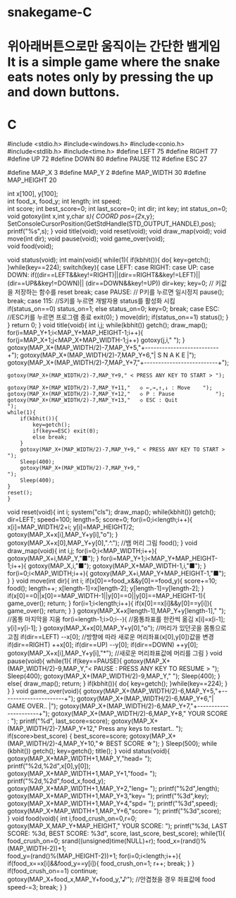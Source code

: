 # snakegame-C
# 위아래버튼으로만 움직이는 간단한 뱀게임  It is a simple game where the snake eats notes only by pressing the up and down buttons.
# C
#include <stdio.h>
#include<windows.h>
#include<conio.h>
#include<stdlib.h>
#include<time.h>
#define LEFT 75
#define RIGHT 77
#define UP 72
#define DOWN 80
#define PAUSE 112
#define ESC 27
 
#define MAP_X 3
#define MAP_Y 2
#define MAP_WIDTH 30
#define MAP_HEIGHT 20

int x[100], y[100];  
int food_x, food_y; 
int length; 
int speed;  
int score; 
int best_score=0; 
int last_score=0;
int dir; 
int key; 
int status_on=0;
void gotoxy(int x,int y,char *s){
	COORD pos={2*x,y};
	SetConsoleCursorPosition(GetStdHandle(STD_OUTPUT_HANDLE),pos);
    printf("%s",s);
}
void title(void); 
void reset(void); 
void draw_map(void); 
void move(int dir); 
void pause(void);
void game_over(void);  
void food(void); 
 
void status(void); 
int main(void){
	while(1){
		if(kbhit()){
			do{
				key=getch();
			}while(key==224);
			switch(key){
				case LEFT:
                case RIGHT:
                case UP:
                case DOWN:
                	if((dir==LEFT&&key!=RIGHT)||(dir==RIGHT&&key!=LEFT)||(dir==UP&&key!=DOWN)||
(dir==DOWN&&key!=UP))
                      dir=key;
                key=0; // 키값을 저장하는 함수를 reset 
            break;
            case PAUSE: // P키를 누르면 일시정지 
                pause();
            break;
            case 115: //S키를 누르면 개발자용 status를 활성화 시킴  
                if(status_on==0) status_on=1;
                else status_on=0;
                key=0;
                break;
            case ESC: //ESC키를 누르면 프로그램 종료 
                exit(0);
			}
			move(dir);
			if(status_on==1) status();
		}
	}
	return 0;
}
void title(void){
	int i,j;
	while(kbhit()) getch();
	draw_map();
	for(i=MAP_Y+1;i<MAP_Y+MAP_HEIGHT-1;i++){ 
        for(j=MAP_X+1;j<MAP_X+MAP_WIDTH-1;j++) gotoxy(j,i,"  ");
    }
    gotoxy(MAP_X+(MAP_WIDTH/2)-7,MAP_Y+5,"+--------------------------+");
    gotoxy(MAP_X+(MAP_WIDTH/2)-7,MAP_Y+6,"|        S N A K E         |");
    gotoxy(MAP_X+(MAP_WIDTH/2)-7,MAP_Y+7,"+--------------------------+");
 
    gotoxy(MAP_X+(MAP_WIDTH/2)-7,MAP_Y+9," < PRESS ANY KEY TO START > ");
 
    gotoxy(MAP_X+(MAP_WIDTH/2)-7,MAP_Y+11,"   ◇ ←,→,↑,↓ : Move    ");
    gotoxy(MAP_X+(MAP_WIDTH/2)-7,MAP_Y+12,"   ◇ P : Pause             ");    
    gotoxy(MAP_X+(MAP_WIDTH/2)-7,MAP_Y+13,"   ◇ ESC : Quit              "); 
    while(1){
    	if(kbhit()){ 
            key=getch();
            if(key==ESC) exit(0); 
            else break;  
        } 
        gotoxy(MAP_X+(MAP_WIDTH/2)-7,MAP_Y+9," < PRESS ANY KEY TO START > ");
        Sleep(400);
        gotoxy(MAP_X+(MAP_WIDTH/2)-7,MAP_Y+9,"                            ");
        Sleep(400); 
    }
    reset();
	}
void reset(void){
	int i;
	system("cls");
	draw_map();
	while(kbhit()) getch();
	dir=LEFT;
	speed=100;
	length=5;
	score=0;
	for(i=0;i<length;i++){
		x[i]=MAP_WIDTH/2+i;
        y[i]=MAP_HEIGHT/2;
        gotoxy(MAP_X+x[i],MAP_Y+y[i],"o");
	}
	gotoxy(MAP_X+x[0],MAP_Y+y[0],".^."); //뱀 머리 그림 
    food();
}
void draw_map(void){
	int i,j;
    for(i=0;i<MAP_WIDTH;i++){
        gotoxy(MAP_X+i,MAP_Y,"■");
    }
    for(i=MAP_Y+1;i<MAP_Y+MAP_HEIGHT-1;i++){
        gotoxy(MAP_X,i,"■");
        gotoxy(MAP_X+MAP_WIDTH-1,i,"■");
    }
    for(i=0;i<MAP_WIDTH;i++){
        gotoxy(MAP_X+i,MAP_Y+MAP_HEIGHT-1,"■");
    }
}
void move(int dir){
	int i;
	if(x[0]==food_x&&y[0]==food_y){
		score+=10;
		food();
		length++;
		x[length-1]=x[length-2];
		y[length-1]=y[length-2];
	}
	if(x[0]==0||x[0]==MAP_WIDTH-1||y[0]==0||y[0]==MAP_HEIGHT-1){
		game_over();
		return;
	}
	for(i=1;i<length;i++){
		if(x[0]==x[i]&&y[0]==y[i]){
			game_over();
			return;
		}
	}
	gotoxy(MAP_X+x[length-1],MAP_Y+y[length-1],"  "); //몸통 마지막을 지움 
    for(i=length-1;i>0;i--){ //몸통좌표를 한칸씩 옮김 
        x[i]=x[i-1];
        y[i]=y[i-1];
    }
    gotoxy(MAP_X+x[0],MAP_Y+y[0],"o"); //머리가 있던곳을 몸통으로 고침 
    if(dir==LEFT) --x[0]; //방향에 따라 새로운 머리좌표(x[0],y[0])값을 변경 
    if(dir==RIGHT) ++x[0];
    if(dir==UP) --y[0]; 
    if(dir==DOWN) ++y[0];     
    gotoxy(MAP_X+x[i],MAP_Y+y[i],"*"); //새로운 머리좌표값에 머리를 그림 
}
void pause(void){
	while(1){
		if(key==PAUSE){
            gotoxy(MAP_X+(MAP_WIDTH/2)-9,MAP_Y,"< PAUSE : PRESS ANY KEY TO RESUME > ");
            Sleep(400);
            gotoxy(MAP_X+(MAP_WIDTH/2)-9,MAP_Y,"                                    ");
            Sleep(400);
        }
        else{
            draw_map();
            return;
        } 
        if(kbhit()){
        	do{
        		key=getch();
			}while(key==224);
		}
	}
}
void game_over(void){ 
    gotoxy(MAP_X+(MAP_WIDTH/2)-6,MAP_Y+5,"+----------------------+");
    gotoxy(MAP_X+(MAP_WIDTH/2)-6,MAP_Y+6,"|      GAME OVER..     |");
    gotoxy(MAP_X+(MAP_WIDTH/2)-6,MAP_Y+7,"+----------------------+");
    gotoxy(MAP_X+(MAP_WIDTH/2)-6,MAP_Y+8," YOUR SCORE : ");
    printf("%d", last_score=score);
    gotoxy(MAP_X+(MAP_WIDTH/2)-7,MAP_Y+12," Press any keys to restart.. ");
    if(score>best_score) {
        best_score=score;
    gotoxy(MAP_X+(MAP_WIDTH/2)-4,MAP_Y+10,"☆ BEST SCORE ☆");
    }
    Sleep(500);
        while (kbhit()) getch();
    key=getch();
    title();
}
void status(void){ 
    gotoxy(MAP_X+MAP_WIDTH+1,MAP_Y,"head= ");
    printf("%2d,%2d",x[0],y[0]);
    gotoxy(MAP_X+MAP_WIDTH+1,MAP_Y+1,"food= ");
    printf("%2d,%2d",food_x,food_y);
    gotoxy(MAP_X+MAP_WIDTH+1,MAP_Y+2,"leng= ");
    printf("%2d",length);
    gotoxy(MAP_X+MAP_WIDTH+1,MAP_Y+3,"key= ");
    printf("%3d",key);
    gotoxy(MAP_X+MAP_WIDTH+1,MAP_Y+4,"spd= ");
    printf("%3d",speed);
    gotoxy(MAP_X+MAP_WIDTH+1,MAP_Y+6,"score= ");
    printf("%3d",score);  
}
void food(void){
	int i,food_crush_on=0,r=0;
	gotoxy(MAP_X,MAP_Y+MAP_HEIGHT," YOUR SCORE: "); 
    printf("%3d, LAST SCORE: %3d, BEST SCORE: %3d", score, last_score, best_score);
    while(1){
    	food_crush_on=0;
    	srand((unsigned)time(NULL)+r);
    	food_x=(rand()%(MAP_WIDTH-2))+1;    
        food_y=(rand()%(MAP_HEIGHT-2))+1;
        for(i=0;i<length;i++){
        	if(food_x==x[i]&&food_y==y[i]){
        		food_crush_on=1;
        		r++;
        		break;
			}
		}
		if(food_crush_on==1)
		  continue;  
        gotoxy(MAP_X+food_x,MAP_Y+food_y,"♪"); //안겹쳤을 경우 좌표값에 food
        speed-=3; 
        break;
	}
}
